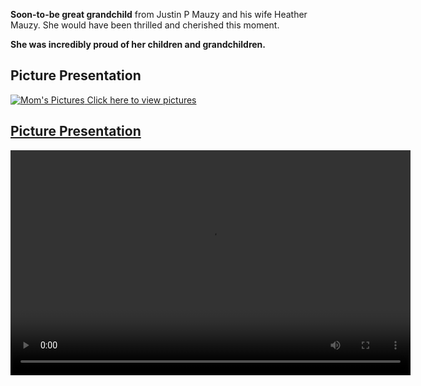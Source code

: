   <strong>Soon-to-be great grandchild</strong> from Justin P Mauzy and his wife Heather Mauzy. She would have been thrilled and cherished this moment.
    </p>
    <p>
      <strong>She was incredibly proud of her children and grandchildren.</strong>
    </p>
    <h2>Picture Presentation</h2>
    <a href="/Moms_Pics.html" class="picture-presentation-link" target="_blank">
      <img src="/images/mom-pics-folder/mom-pics-thumbnail.jpg" alt="Mom's Pictures">
      Click here to view pictures<h2>Picture Presentation</h2>
<video width="640" height="360" controls>
  <source src="/video.mp4" type="video/mp4">
  Your browser does not support the video tag.
</video>
    </a>
  </div>
</body>
</html>
<!DOCTYPE html>
<html>
<head>
    <title>Mom's Pictures</title>
</head>
<body>
